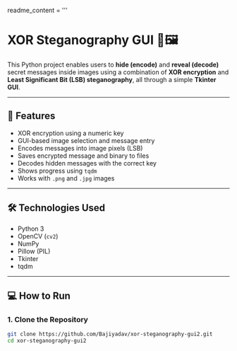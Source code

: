 

readme_content = '''
# XOR Steganography GUI 🔐🖼️

This Python project enables users to **hide (encode)** and **reveal (decode)** secret messages inside images using a combination of **XOR encryption** and **Least Significant Bit (LSB) steganography**, all through a simple **Tkinter GUI**.

---

## 🧠 Features

- XOR encryption using a numeric key
- GUI-based image selection and message entry
- Encodes messages into image pixels (LSB)
- Saves encrypted message and binary to files
- Decodes hidden messages with the correct key
- Shows progress using `tqdm`
- Works with `.png` and `.jpg` images

---

## 🛠 Technologies Used

- Python 3
- OpenCV (`cv2`)
- NumPy
- Pillow (PIL)
- Tkinter
- tqdm

---

## 💻 How to Run

### 1. Clone the Repository
```bash
git clone https://github.com/Bajiyadav/xor-steganography-gui2.git
cd xor-steganography-gui2
